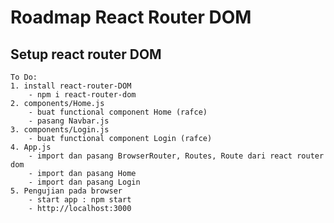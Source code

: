 #   Roadmap React Router DOM

##  Setup react router DOM

    To Do:
    1. install react-router-DOM
        - npm i react-router-dom
    2. components/Home.js
        - buat functional component Home (rafce)
        - pasang Navbar.js
    3. components/Login.js
        - buat functional component Login (rafce)
    4. App.js
        - import dan pasang BrowserRouter, Routes, Route dari react router dom
        - import dan pasang Home
        - import dan pasang Login
    5. Pengujian pada browser
        - start app : npm start
        - http://localhost:3000